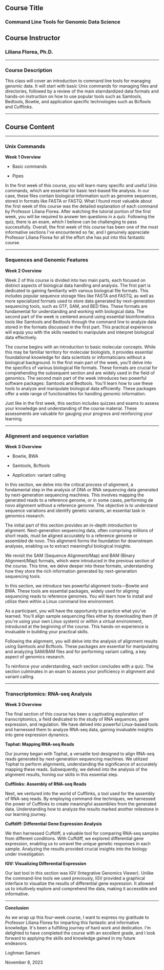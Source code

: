 ## Course Title

### Command Line Tools for Genomic Data Science



## Course Instructor

### Liliana Florea, Ph.D.

---------------------------------------------------------------------------------------------------------------------------------------------------------------------------------------------------------------------

### Course Description

This class will cover an introduction to command line tools for managing genomic data. It will start with basic Unix commands for managing files and directories, followed by a review of the main starndardized data formats and hands-on instruction on how to use popular tools such as Samtools, Bedtools, Bowtie, and application specific technologies such as Bcftools and Cufflinks. 

---------------------------------------------------------------------------------------------------------------------------------------------------------------------------------------------------------------------

## Course Content

------------------------------------------------------------------------------------------------------------------------------------------------------------------------------------------------------------------



### Unix Commands

**Week 1 Overview**

- Basic commands

- Pipes

In the first week of this course, you will learn many specific and useful Unix commands, which are essential for basic text-based file analysis. In our case, these files contain biological information such as genome sequences, stored in formats like FASTA or FASTQ. What I found most valuable about the first week of this course was the detailed explanation of each command by Professor Liliana Florea. After watching the tutorial portion of the first week, you will be required to answer ten questions in a quiz. Following the quiz, there is an exam, which I believe can be challenging to pass successfully. Overall, the first week of this course has been one of the most informative sections I've encountered so far, and I genuinely appreciate Professor Liliana Florea for all the effort she has put into this fantastic course.



---------------------------------------------------------------------------------------------------------------------------------------------------------------------------------------------------------------------



### Sequences and Genomic Features

**Week 2 Overview**

Week 2 of this course is divided into two main parts, each focused on distinct aspects of biological data handling and analysis. The first part is dedicated to gaining familiarity with various biological file formats. This includes popular sequence storage files like FASTA and FASTQ, as well as more specialized formats used to store data generated by next-generation sequencing tools, such as GTF, SAM, and BED files. These formats are fundamental for understanding and working with biological data.
The second part of the week is centered around using essential bioinformatics tools like Samtools and Bedtools through the command line to analyze data stored in the formats discussed in the first part. This practical experience will equip you with the skills needed to manipulate and interpret biological data effectively.

The course begins with an introduction to basic molecular concepts. While this may be familiar territory for molecular biologists, it provides essential foundational knowledge for data scientists or informaticians without a biological background.
In the first main part of the week, you'll delve into the specifics of various biological file formats. These formats are crucial for comprehending the subsequent section and are widely used in the field of genomics.
The second main part of the week introduces two powerful software packages: Samtools and Bedtools. You'll learn how to use these tools to analyze and manipulate biological data efficiently. These packages offer a wide range of functionalities for handling genomic information.

Just like in the first week, this section includes quizzes and exams to assess your knowledge and understanding of the course material. These assessments are valuable for gauging your progress and reinforcing your learning.



-------------------------------------------------------------------------------------------------------------------------------------------------------------------------------------------------------------------



### Alignment and sequence variation

**Week 3 Overview**

- Bowtie, BWA

- Samtools, Bcftools

- Application: variant calling

In this section, we delve into the critical process of alignment, a fundamental step in the analysis of DNA or RNA sequencing data generated by next-generation sequencing machines. This involves mapping the generated reads to a reference genome, or in some cases, performing de novo alignment without a reference genome. The objective is to understand sequence variations and identify genetic variants, an essential task in genomics research.

The initial part of this section provides an in-depth introduction to alignment. Next-generation sequencing data, often comprising millions of short reads, must be aligned accurately to a reference genome or assembled de novo. This alignment forms the foundation for downstream analyses, enabling us to extract meaningful biological insights.

We revisit the SAM (Sequence Alignment/Map) and BAM (Binary Alignment/Map) formats, which were introduced in the previous section of the course. This time, we delve deeper into these formats, understanding how they store the rich information generated by next-generation sequencing tools.

In this section, we introduce two powerful alignment tools—Bowtie and BWA. These tools are essential packages, widely used for aligning sequencing reads to reference genomes. You will learn how to install and utilize them within a Linux command line environment.

As a participant, you will have the opportunity to practice what you've learned. You'll align sample sequencing files either by downloading them (if you're using your own Linux system) or within a virtual environment, introduced at the beginning of the course. This hands-on experience is invaluable in building your practical skills.

Following the alignment, you will delve into the analysis of alignment results using Samtools and Bcftools. These packages are essential for manipulating and analyzing SAM/BAM files and for performing variant calling, a key aspect of genomics research.

To reinforce your understanding, each section concludes with a quiz.  The section culminates in an exam to assess your proficiency in alignment and variant calling.



----------------------------------------------------------------------------------------------------------------------------------------------------------------------------------------------------------------



### Transcriptomics: RNA-seq Analysis

**Week 3 Overview**

The final section of this course has been a captivating exploration of transcriptomics, a field dedicated to the study of RNA sequences, gene expression, and regulation. We have delved into powerful Linux-based tools and harnessed them to analyze RNA-seq data, gaining invaluable insights into gene expression dynamics.

**Tophat: Mapping RNA-seq Reads**

Our journey began with Tophat, a versatile tool designed to align RNA-seq reads generated by next-generation sequencing machines. We utilized Tophat to perform alignments, understanding the significance of accurately mapping these reads. Subsequently, we delved into the analysis of the alignment results, honing our skills in this essential step.

**Cufflinks: Assembly of RNA-seq Reads**

Next, we ventured into the world of Cufflinks, a tool used for the assembly of RNA-seq reads. By employing command-line techniques, we harnessed the power of Cufflinks to create meaningful assemblies from the generated data. Understanding how to analyze the results marked another milestone in our learning journey.

**Cuffdiff: Differential Gene Expression Analysis**

We then harnessed Cuffdiff, a valuable tool for comparing RNA-seq samples from different conditions. With Cuffdiff, we explored differential gene expression, enabling us to unravel the unique genetic responses in each sample. Analyzing the results provided crucial insights into the biology under investigation.

**IGV: Visualizing Differential Expression**

Our last tool in this section was IGV (Integrative Genomics Viewer). Unlike the command-line tools we used previously, IGV provided a graphical interface to visualize the results of differential gene expression. It allowed us to intuitively explore and comprehend the data, making it accessible and informative.







---------------------------------------------------------------------------------------------------------------------------------------------------------------------------------------------------------------------



**Conclusion**

As we wrap up this four-week course, I want to express my gratitude to Professor Liliana Florea for imparting this fantastic and informative knowledge. It's been a fulfilling journey of hard work and dedication. I'm delighted to have completed the course with an excellent grade, and I look forward to applying the skills and knowledge gained in my future endeavors.



Loghman Samani

November 8, 2023













